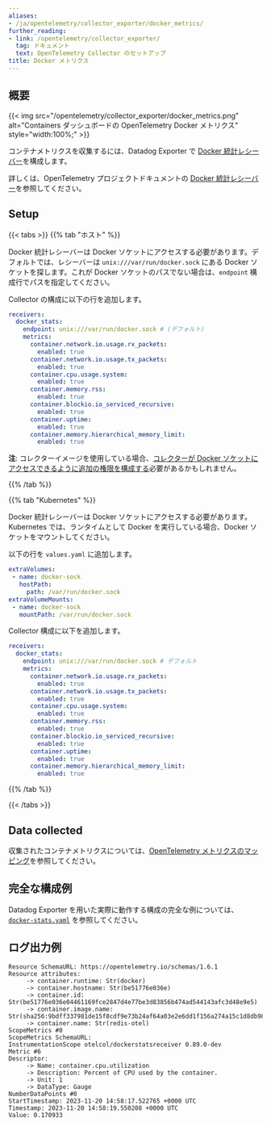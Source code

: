 ```yaml
---
aliases:
- /ja/opentelemetry/collector_exporter/docker_metrics/
further_reading:
- link: /opentelemetry/collector_exporter/
  tag: ドキュメント
  text: OpenTelemetry Collector のセットアップ
title: Docker メトリクス
---
```


## 概要

{{< img src="/opentelemetry/collector_exporter/docker_metrics.png" alt="Containers ダッシュボードの OpenTelemetry Docker メトリクス" style="width:100%;" >}}

コンテナメトリクスを収集するには、Datadog Exporter で [Docker 統計レシーバー][1]を構成します。

詳しくは、OpenTelemetry プロジェクトドキュメントの [Docker 統計レシーバー][1]を参照してください。


## Setup

{{< tabs >}}
{{% tab "ホスト" %}}

Docker 統計レシーバーは Docker ソケットにアクセスする必要があります。デフォルトでは、レシーバーは `unix:///var/run/docker.sock` にある Docker ソケットを探します。これが Docker ソケットのパスでない場合は、`endpoint` 構成行でパスを指定してください。

Collector の構成に以下の行を追加します。

```yaml
receivers:
  docker_stats:
    endpoint: unix:///var/run/docker.sock # (デフォルト)
    metrics:
      container.network.io.usage.rx_packets:
        enabled: true
      container.network.io.usage.tx_packets:
        enabled: true
      container.cpu.usage.system:
        enabled: true
      container.memory.rss:
        enabled: true
      container.blockio.io_serviced_recursive:
        enabled: true
      container.uptime:
        enabled: true
      container.memory.hierarchical_memory_limit:
        enabled: true
```
**注**: コレクターイメージを使用している場合、[コレクターが Docker ソケットにアクセスできるように追加の権限を構成する][1]必要があるかもしれません。

[1]: https://github.com/open-telemetry/opentelemetry-collector-contrib/issues/11791

{{% /tab %}}

{{% tab "Kubernetes" %}}

Docker 統計レシーバーは Docker ソケットにアクセスする必要があります。Kubernetes では、ランタイムとして Docker を実行している場合、Docker ソケットをマウントしてください。

以下の行を `values.yaml` に追加します。
```yaml
extraVolumes:
 - name: docker-sock
   hostPath:
     path: /var/run/docker.sock
extraVolumeMounts:
 - name: docker-sock
   mountPath: /var/run/docker.sock
```

Collector 構成に以下を追加します。

```yaml
receivers:
  docker_stats:
    endpoint: unix:///var/run/docker.sock # デフォルト
    metrics:
      container.network.io.usage.rx_packets:
        enabled: true
      container.network.io.usage.tx_packets:
        enabled: true
      container.cpu.usage.system:
        enabled: true
      container.memory.rss:
        enabled: true
      container.blockio.io_serviced_recursive:
        enabled: true
      container.uptime:
        enabled: true
      container.memory.hierarchical_memory_limit:
        enabled: true
```

{{% /tab %}}

{{< /tabs >}}

## Data collected

収集されたコンテナメトリクスについては、[OpenTelemetry メトリクスのマッピング][2]を参照してください。


## 完全な構成例

Datadog Exporter を用いた実際に動作する構成の完全な例については、[`docker-stats.yaml`][3] を参照してください。

## ログ出力例

```
Resource SchemaURL: https://opentelemetry.io/schemas/1.6.1
Resource attributes:
     -> container.runtime: Str(docker)
     -> container.hostname: Str(be51776e036e)
     -> container.id: Str(be51776e036e04461169fce2847d4e77be3d83856b474ad544143afc3d48e9e5)
     -> container.image.name: Str(sha256:9bdff337981de15f8cdf9e73b24af64a03e2e6dd1f156a274a15c1d8db98ab79)
     -> container.name: Str(redis-otel)
ScopeMetrics #0
ScopeMetrics SchemaURL: 
InstrumentationScope otelcol/dockerstatsreceiver 0.89.0-dev
Metric #6
Descriptor:
     -> Name: container.cpu.utilization
     -> Description: Percent of CPU used by the container.
     -> Unit: 1
     -> DataType: Gauge
NumberDataPoints #0
StartTimestamp: 2023-11-20 14:58:17.522765 +0000 UTC
Timestamp: 2023-11-20 14:58:19.550208 +0000 UTC
Value: 0.170933
```


[1]: https://github.com/open-telemetry/opentelemetry-collector-contrib/tree/main/receiver/dockerstatsreceiver
[2]: /ja/opentelemetry/guide/metrics_mapping/#container-metrics
[3]: https://github.com/open-telemetry/opentelemetry-collector-contrib/blob/main/exporter/datadogexporter/examples/docker-stats.yaml